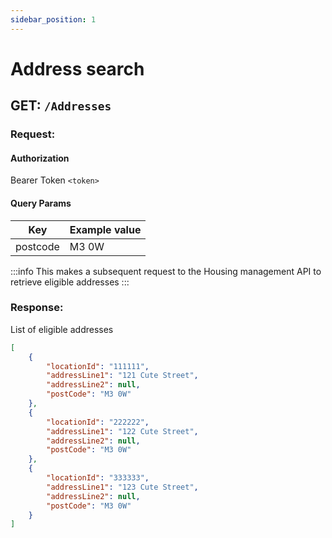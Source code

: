 ```yaml
---
sidebar_position: 1
---
```


# Address search

## GET: `/Addresses`

### Request:

#### Authorization

Bearer Token `<token>`

#### Query Params

| Key      | Example value |
|----------|-------------- |
| postcode | M3 0W         |

:::info
This makes a subsequent request to the Housing management API to retrieve
eligible addresses
:::

### Response:

List of eligible addresses

```json
[
    {
        "locationId": "111111",
        "addressLine1": "121 Cute Street",
        "addressLine2": null,
        "postCode": "M3 0W"
    },
    {
        "locationId": "222222",
        "addressLine1": "122 Cute Street",
        "addressLine2": null,
        "postCode": "M3 0W"
    },
    {
        "locationId": "333333",
        "addressLine1": "123 Cute Street",
        "addressLine2": null,
        "postCode": "M3 0W"
    }
]
```

